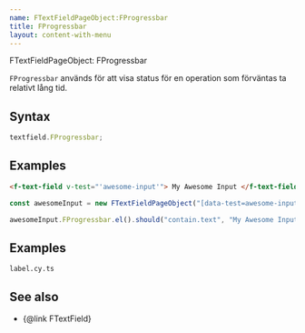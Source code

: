 ```yaml
---
name: FTextFieldPageObject:FProgressbar
title: FProgressbar
layout: content-with-menu
---
```


FTextFieldPageObject: FProgressbar

`FProgressbar` används för att visa status för en operation som förväntas ta relativt lång tid.

## Syntax

```ts
textfield.FProgressbar;
```

## Examples

```html static
<f-text-field v-test="'awesome-input'"> My Awesome Input </f-text-field>
```

```ts
const awesomeInput = new FTextFieldPageObject("[data-test=awesome-input]");

awesomeInput.FProgressbar.el().should("contain.text", "My Awesome Input");
```

## Examples

```import
label.cy.ts
```

## See also

-   {@link FTextField}
